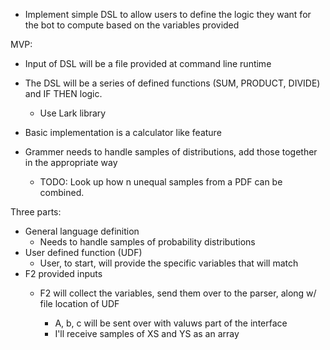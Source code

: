 - Implement simple DSL to allow users to define the logic they want for the bot to compute based on the variables provided

MVP:
- Input of DSL will be a file provided at command line runtime
- The DSL will be a series of defined functions (SUM, PRODUCT, DIVIDE) and IF THEN logic.
    - Use Lark library
- Basic implementation is a calculator like feature

- Grammer needs to handle samples of distributions, add those together in the appropriate way
    - TODO: Look up how n unequal samples from a PDF can be combined. 


Three parts:
 - General language definition
    - Needs to handle samples of probability distributions
- User defined function (UDF)
    - User, to start, will provide the specific variables that will match
- F2 provided inputs
    - F2 will collect the variables, send them over to the parser, along w/ file location of UDF

        - A, b, c will be sent over with valuws part of the interface 
        - I'll receive samples of XS and YS as an array

